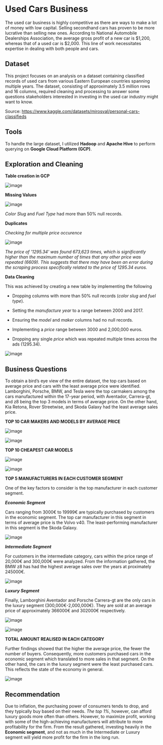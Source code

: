 # Used Cars Business

The used car business is highly competitive as there are ways to make a lot of money with low capital. Selling secondhand cars has proven to be more lucrative than selling new ones. According to National Automobile Dealerships Association, the average gross profit of a new car is $1,200, whereas that of a used car is $2,000. This line of work necessitates expertise in dealing with both people and cars.

## Dataset
This project focuses on an analysis on a dataset containing classified records of used cars from various Eastern European countries spanning multiple years. The dataset, consisting of approximately 3.5 million rows and 16 columns, required cleaning and processing to answer some questions stakeholders interested in investing in the used car industry might want to know.

Source: https://www.kaggle.com/datasets/mirosval/personal-cars-classifieds

## Tools
To handle the large dataset, I utilized **Hadoop** and **Apache Hive** to perform querying on **Google Cloud Platform (GCP)**.

## Exploration and Cleaning 

**Table creation in GCP**

![image](https://user-images.githubusercontent.com/121362860/226034424-b4fd0b26-7c3c-4301-8918-187dc78724fd.png)

**Missing Values**

![image](https://user-images.githubusercontent.com/121362860/226034274-ea2750db-d2a7-41c0-8d31-55dc5ca3fed3.png)

*Color Slug* and *Fuel Type* had more than 50% null records.

**Duplicates**

*Checking for multiple price occurence*

![image](https://user-images.githubusercontent.com/121362860/226035962-0c3cf009-3235-4b28-9107-a0833c78df10.png)

*The price of '1295.34' was found 673,623 times, which is significantly higher than the maximum number of times that any other price was repeated (6609). This suggests that there may have been an error during the scraping process specifically related to the price of 1295.34 euros.*

**Data Cleaning**

This was achieved by creating a new table by implementing the following
- Dropping columns with more than 50% null records (*color slug* and *fuel type*).
* Setting the *manufacture year* to a range between 2000 and 2017.
+ Ensuring the *model* and *maker* columns had no null records.
- Implementing a *price* range between 3000 and 2,000,000 euros.
* Dropping any single *price* which was repeated multiple times across the ads (1295.34).

![image](https://user-images.githubusercontent.com/121362860/226039277-9656a8b6-44c0-4c57-9688-d66313168af7.png)

## Business Questions

To obtain a bird’s eye view of the entire dataset, the top cars based on average price and cars with the least average price were identified. Lamborghini, Porsche, BMW, and Tesla were the top carmakers among the cars manufactured within the 17-year period, with Aventador, Carrera-gt, and z8 being the top 3 models in terms of average price. On the other hand, Kia Retona, Rover Streetwise, and Skoda Galaxy had the least average sales price. 

**TOP 10 CAR MAKERS AND MODELS BY AVERAGE PRICE**

![image](https://user-images.githubusercontent.com/121362860/226040981-9a8057bb-99d9-40b8-9592-5905f0f0efa1.png)

![image](https://github.com/Folasade-Ojo/Used-Cars-Business/assets/121362860/6738436f-0006-4d18-b72f-f4212ad45190)

**TOP 10 CHEAPEST CAR MODELS**

![image](https://user-images.githubusercontent.com/121362860/226041582-1fcee8ac-2155-43b1-b9b0-592ba8e28011.png)

![image](https://github.com/Folasade-Ojo/Used-Cars-Business/assets/121362860/38325b9e-922d-4633-81f3-704baaec158a)

**TOP 5 MANUFACTURERS IN EACH CUSTOMER SEGMENT**

One of the key factors to consider is the top manufacturer in each customer segment. 

***Economic Segment***

Cars ranging from 3000€ to 19999€ are typically purchased by customers in the economic segment. The top car manufacturer in this segment in terms of average price is the Volvo v40. The least-performing manufacturer in this segment is the Skoda Galaxy.

![image](https://user-images.githubusercontent.com/121362860/226042711-0ba086ec-1b80-475a-a537-26349728cacb.png)

***Intermediate Segment***

For customers in the intermediate category, cars within the price range of 20,000€ and 300,000€ were analyzed. From the information gathered, the BMW z8 has had the highest average sales over the years at proximately 245000€. 

![image](https://user-images.githubusercontent.com/121362860/226043708-2d8f05b2-2c93-47e3-b8a6-974792f1fa6f.png)

***Luxury Segment***

Finally, Lamborghini Aventador and Porsche Carrera-gt are the only cars in the luxury segment (300,000€-2,000,000€). They are sold at an average price of approximately 366000€ and 302000€ respectively.

![image](https://user-images.githubusercontent.com/121362860/226043835-03f685f7-c170-4eb4-bc97-53b1675a1516.png)

![image](https://github.com/Folasade-Ojo/Used-Cars-Business/assets/121362860/1642e5e0-c52e-4bc7-9898-155c10d21b42)

**TOTAL AMOUNT REALISED IN EACH CATEGORY**

Further findings showed that the higher the average price, the fewer the number of buyers. Consequently, more customers purchased cars in the economic segment which translated to more sales in that segment. On the other hand, the cars in the luxury segment were the least purchased cars. This reflects the state of the economy in general. 

![image](https://github.com/Folasade-Ojo/Used-Cars-Business/assets/121362860/b8e11be6-9a60-4a32-9ba6-cf9fbc49652b)

## Recommendation

Due to inflation, the purchasing power of consumers tends to drop, and they typically buy based on their needs. *The top 1%*, however, can afford luxury goods more often than others. However, to maximize profit, working with some of the high-achieving manufacturers will attribute to more profitability for the firm. From the result gathered, investing heavily in the **Economic segment**, and not as much in the Intermediate or Luxury segment will yield more profit for the firm in the long run.
